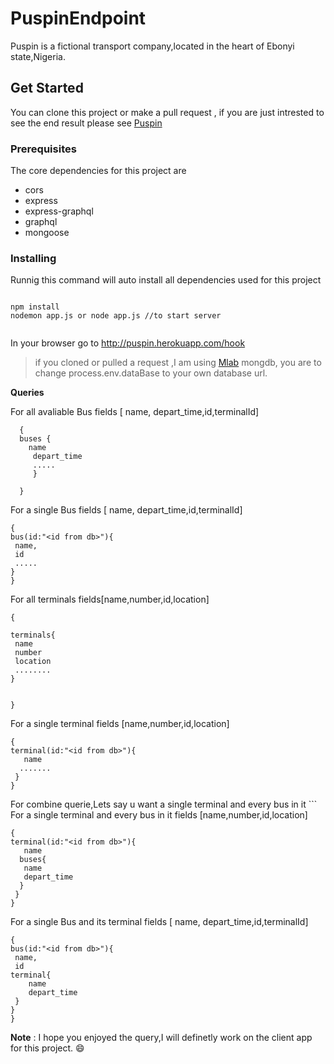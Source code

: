 # PuspinEndpoint

Puspin is a fictional transport company,located in the heart of Ebonyi state,Nigeria.

## Get Started
 You can clone this project or make a pull request , if you are just intrested to see the end result please see
 [Puspin](http://puspin.herokuapp.com/hook)

 ### Prerequisites
 The core dependencies for this project are
  - cors
  -  express
  - express-graphql
  - graphql
  -  mongoose
  
  ### Installing
  Runnig this command will auto install all dependencies used for this project
 ```
 
 npm install 
 nodemon app.js or node app.js //to start server

 
 ```
 In your browser go to  http://puspin.herokuapp.com/hook
 
 > if you cloned or pulled a request ,I am using [Mlab](https://mlab.com) mongdb, you are to change process.env.dataBase to your own database url.
 >
 **Queries**
 
  For all avaliable Bus 
  fields [ name, depart_time,id,terminalId]
   ``` 
     {
     buses {
       name
        depart_time
        .....
        }
        
     }
   ```
  
  For a single Bus 
  fields [ name, depart_time,id,terminalId]
  ```
  {
  bus(id:"<id from db>"){
   name,
   id
   .....
 }
  }
  ```
  For all terminals
  fields[name,number,id,location]
  ```
  {
  
  terminals{
   name
   number
   location
   ........
  }
  
  
  }
  ```
  For a single terminal 
  fields [name,number,id,location]
  
  ```
  {
  terminal(id:"<id from db>"){
     name
    .......
   }
  }
  
  ```
  For combine querie,Lets say u want a single terminal and every bus in it
    ```
  For a single terminal and every bus in it
  fields [name,number,id,location]
  
  ```
  {
  terminal(id:"<id from db>"){
     name
    buses{
     name
     depart_time
    }
   }
  }
  
  ```
  
  
   For a single Bus and its terminal
  fields [ name, depart_time,id,terminalId]
  ```
  {
  bus(id:"<id from db>"){
   name,
   id
  terminal{
      name
      depart_time
   }
 }
  }
 ```
 **Note** :
 I hope you enjoyed the query,I will definetly work on the client app for this project.
:smile:
